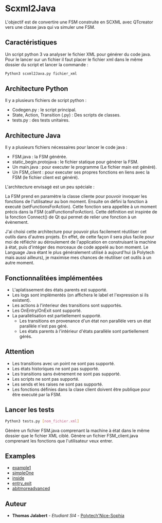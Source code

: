 # Scxml2Java

L'objectif est de convertire une FSM construite en SCXML avec QTcreator vers une classe java qui va simuler une FSM.

## Caractéristiques

Un script python 3 va analyser le fichier XML pour générer du code java.
Pour le lancer sur un fichier il faut placer le fichier xml dans le même dossier du script et lancer la commande :

```bash
Python3 scxml2Java.py fichier_xml
```

## Architecture Python

Il y a plusieurs fichiers de script python :

* Codegen.py : le script principal.
* State, Action, Transition (.py) : Des scripts de classes.
* tests.py : des tests unitaires.

## Architecture Java

Il y a plusieurs fichiers nécessaires pour lancer le code java :

* FSM.java : la FSM générée.
* static_begin.protojava : le fichier statique pour générer la FSM.
* Un main.java : pour executer le programme (Le fichier main est généré).
* Un FSM_client : pour executer ses propres fonctions en liens avec la FSM (le fichier client est généré).

L'architecture envisagé est un peu spéciale :

La FSM prend en paramètre la classe cliente pour pouvoir invoquer les fonctions de l'utilisateur au bon moment.
Ensuite on défini la fonction à executé (setFunctionsForAction).
Cette fonction sera appellée à un moment précis dans la FSM (callFunctionsForAction).
Cette définition est inspirée de la fonction Connect() de Qt qui permet de relier une fonction à un évènement.

J'ai choisi cette architecture pour pouvoir plus facilement réutiliser cet outils dans d'autres projets.
En effet, de cette façon il sera plus facile pour moi de réfléchir au déroulement de l'application en construisant la machine à état, puis d'intéger des morceaux de code appelé au bon moment. Le Language Java étant le plus généralement utilisé à aujourd'hui (à Polytech mais aussi ailleurs), je maximise mes chances de réutiliser cet outils à un autre moment.


## Fonctionnalitées implémentées

* L'aplatissement des états parents est supporté.
* Les logs sont implémentés (on affichera le label et l'expression si ils existent).
* Les actions à l'interieur des transitions sont supportés.
* Les OnEntry/OnExit sont supporté.
* La parallélisation est partiellement supporté.
  * Les transitions en provenance d'un état non parallèle vers un état parallèle n'est pas géré.
  * Les états parents à l'intérieur d'états parallèle sont partiellement gérés.

## Attention

* Les transitions avec un point ne sont pas supporté.
* Les états historiques ne sont pas supporté.
* Les transitions sans évènement ne sont pas supporté.
* Les scripts ne sont pas supporté.
* Les sends et les raises ne sont pas supporté.
* Les fonctions définies dans la clase client doivent être publique pour être executé par la FSM.

## Lancer les tests

```bash
Python3 tests.py [nom_fichier.xml]
```

Gènère un fichier FSM.java comprenant la machine à état dans le même dossier que le fichier XML ciblé.
Gènère un fichier FSM_client.java comprenant les fonctions que l'utilisateur veux entrer.

## Examples

* [example1](https://github.com/atthom/Scxml2Java/tree/master/examples/example1)
* [simpleOne](https://github.com/atthom/Scxml2Java/tree/master/examples/simpleOne)
* [inside](https://github.com/atthom/Scxml2Java/tree/master/examples/inside)
* [entry_exit](https://github.com/atthom/Scxml2Java/tree/master/examples/entry_exit)
* [abitmoreadvanced](https://github.com/atthom/Scxml2Java/tree/master/examples/abitmoreadvanced)

## Auteur

* **Thomas Jalabert** - *Etudiant SI4* - [Polytech'Nice-Sophia](http://www.polytechnice.fr/)
